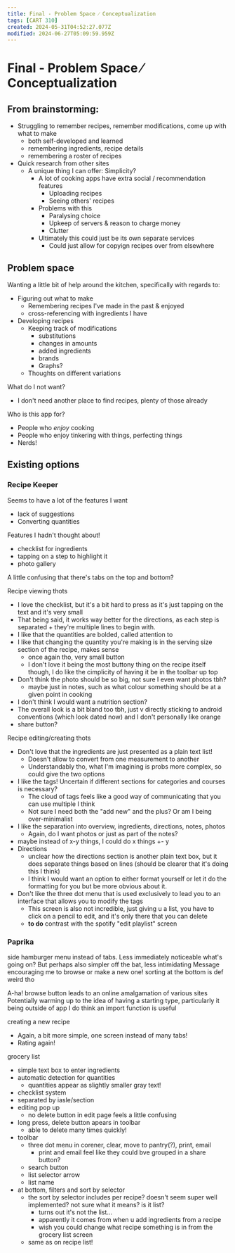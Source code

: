 ```yaml
---
title: Final - Problem Space ⁄ Conceptualization
tags: [CART 310]
created: 2024-05-31T04:52:27.077Z
modified: 2024-06-27T05:09:59.959Z
---
```


# Final - Problem Space ⁄ Conceptualization

## From brainstorming:
- Struggling to remember recipes, remember modifications, come up with what to make
	- both self-developed and learned
	- remembering ingredients, recipe details
	- remembering a roster of recipes
- Quick research from other sites
	- A unique thing I can offer: Simplicity?
		- A lot of cooking apps have extra social / recommendation features
			- Uploading recipes
			- Seeing others' recipes
		- Problems with this
			- Paralysing choice
			- Upkeep of servers & reason to charge money
			- Clutter
		- Ultimately this could just be its own separate services
			- Could just allow for copyign recipes over from elsewhere

## Problem space
Wanting a little bit of help around the kitchen,
specifically with regards to:
- Figuring out what to make
	- Remembering recipes I've made in the past & enjoyed
	- cross-referencing with ingredients I have
- Developing recipes
	- Keeping track of modifications
		- substitutions
		- changes in amounts
		- added ingredients
		- brands
		- Graphs?
	- Thoughts on different variations

What do I not want?
- I don't need another place to find recipes, plenty of those already

Who is this app for?
- People who *enjoy* cooking
- People who enjoy tinkering with things, perfecting things
- Nerds!

## Existing options

### Recipe Keeper
Seems to have a lot of the features I want
- lack of suggestions
- Converting quantities

Features I hadn't thought about!
- checklist for ingredients
- tapping on a step to highlight it
- photo gallery

A little confusing that there's tabs on the top and bottom?

Recipe viewing thots
- I love the checklist, but it's a bit hard to press as it's just tapping on the text and it's very small
- That being said, it works way better for the directions, as each step is separated + they're multiple lines to begin with.
- I like that the quantities are bolded, called attention to
- I like that changing the quantity you're making is in the serving size section of the recipe, makes sense
	- once again tho, very small button
	- I don't love it being the most buttony thing on the recipe itself though, I do like the cimplicity of having it be in the toolbar up top
- Don't think the photo should be so big, not sure I even want photos tbh?
	- maybe just in notes, such as what colour something should be at a given point in cooking
- I don't think I would want a nutrition section?
- The overall look is a bit bland too tbh, just v directly sticking to android conventions (which look dated now) and I don't personally like orange
- share button?

Recipe editing/creating thots
- Don't love that the ingredients are just presented as a plain text list!
	- Doesn't allow to convert from one measurement to another
	- Understandably tho, what I'm imagining is probs more complex, so could give the two options
- I like the tags! Uncertain if different sections for categories and courses is necessary?
	- The cloud of tags feels like a good way of communicating that you can use multiple I think
	- Not sure I need both the "add new" and the plus? Or am I being over-minimalist
- I like the separation into overview, ingredients, directions, notes, photos
	- Again, do I want photos or just as part of the notes?
- maybe instead of x-y things, I could do x things +- y
- Directions
	- unclear how the directions section is another plain text box, but it does separate things based on lines (should be clearer that it's doing this I think)
	- I think I would want an option to either format yourself or let it do the formatting for you but be more obvious about it.
- Don't like the three dot menu that is used exclusively to lead you to an interface that allows you to modify the tags
	- This screen is also not incredible, just giving u a list, you have to click on a pencil to edit, and it's only there that you can delete
	- **to do** contrast with the spotify "edit playlist" screen

### Paprika
side hamburger menu instead of tabs.
Less immediately noticeable what's going on?
But perhaps also simpler off the bat, less intimidating
Message encouraging me to browse or make a new one!
sorting at the bottom is def weird tho

A-ha! browse button leads to an online amalgamation of various sites
Potentially warming up to the idea of having a starting type, particularly it being outside of app
I do think an import function is useful

creating a new recipe
- Again, a bit more simple, one screen instead of many tabs!
- Rating again!

grocery list
- simple text box to enter ingredients
- automatic detection for quantities
	- quantities appear as slightly smaller gray text!
- checklist system
- separated by iasle/section
- editing pop up
	- no delete button in edit page feels a little confusing
- long press, delete button apears in toolbar
	- able to delete many times quickly!
- toolbar
	- three dot menu in corener, clear, move to pantry(?), print, email
		- print and email feel like they could bve grouped in a share button?
	- search button
	- list selector arrow
	- list name
- at bottom, filters and sort by selector
	- the sort by selector includes per recipe? doesn't seem super well implemented? not sure what it means? is it list?
		- turns out it's not the list...
		- apparently it comes from when u add ingredients from a recipe
		- wish you could change what recipe something is in from the grocery list screen
	- same as on recipe list!
